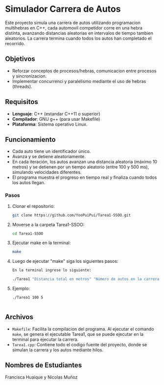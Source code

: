 # Simulador Carrera de Autos

Este proyecto simula una carrera de autos utilizando programacion multihebras en C++,
cada automovil competidor corre en una hebra distinta, avanzando distancias aleatorias en intervalos de tiempo
tambien aleatorios. La carrera termina cuando todos los autos han completado el recorrido.

## Objetivos
- Reforzar conceptos de procesos/hebras, comunicacion entre procesos y sincronizacion.
- Implementar concurrenci y paralelismo mediante el uso de hebras (threads).

## Requisitos
- **Lenguaje**: C++ (estandar C++11 o superior)
- **Compilador**: GNU g++ (para usar Makefile)
- **Plataforma**: Sistema operativo Linux.

## Funcionamiento
- Cada auto tiene un identificador único.
- Avanza y se detiene aleatoriamente.
- En cada iteración, los autos avanzan una distancia aleatoria (máximo 10 metros) y se detienen por 
  un tiempo aleatorio (entre 100 y 500 ms), simulando velocidades diferentes.
- El programa muestra el progreso en tiempo real y finaliza cuando todos los autos llegan.

### Pasos 

1. Clonar el repositorio:

    ```bash
    git clone https://github.com/YooPuiPui/Tarea1-SSOO.git
    ```

2. Moverse a la carpeta Tarea1-SSOO:
    ```bash
    cd Tarea1-SSOO
    ```
   
3. Ejecutar make en la terminal:
    ```bash
    make
   ```
4. Luego de ejecutar "make" siga los siguientes pasos:

    ```bash
    En la terminal ingrese lo siguiente:

    ./Tarea1 "Distancia total en metros" "Número de autos en la carrera"
    ```
5. Ejemplo:
    ```bash
    ./Tarea1 100 5
   


## Archivos
- `Makefile`: Facilita la compilacion del programa. Al ejecutar el comando `make`, se genera el ejecutable Tarea1, que se puede ejecutar en 
la terminal para ejecutar la carrera.
- `Tarea1.cpp`: Contiene todo el codigo fuente del proyecto, donde se simulan la carrera y los autos mediante hilos.

## Nombres de Estudiantes

Francisca Huaique y Nicolas Muñoz
